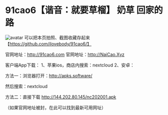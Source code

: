 # 91cao6【谐音：就要草榴】 奶草 回家的路

![avatar](https://f-droid.org/repo/icons-640/com.nextcloud.client.30090290.png)
可以把本页拍照、截图收藏存起来【https://github.com/ilovebody/91cao6/】

官网地址：http://91cao6.com
官网地址：http://NaiCao.Xyz

客户端App下载：
1、苹果ios，商店内搜索：nextcloud
2、安卓：

方法一：浏览器打开：http://apks.software/

然后搜索：nextcloud

方法二：直接下载
http://144.202.80.145/nc202001.apk

（如果官网地址被封，在此可以找到最新可用网址）
